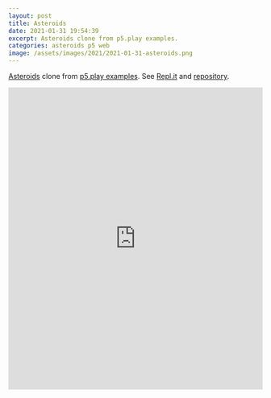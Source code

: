 ```yaml
---
layout: post
title: Asteroids
date: 2021-01-31 19:54:39
excerpt: Asteroids clone from p5.play examples.
categories: asteroids p5 web
image: /assets/images/2021/2021-01-31-asteroids.png
---
```


[Asteroids](https://remarkablegames.org/asteroids/) clone from [p5.play examples](https://molleindustria.github.io/p5.play/examples/index.html?fileName=asteroids.js). See [Repl.it](https://repl.it/talk/share/Asteroids/118514) and [repository](https://github.com/remarkablegames/asteroids).

<iframe src="https://remarkablegames.org/asteroids/" frameBorder="0" width="100%" height="600px"></iframe>
